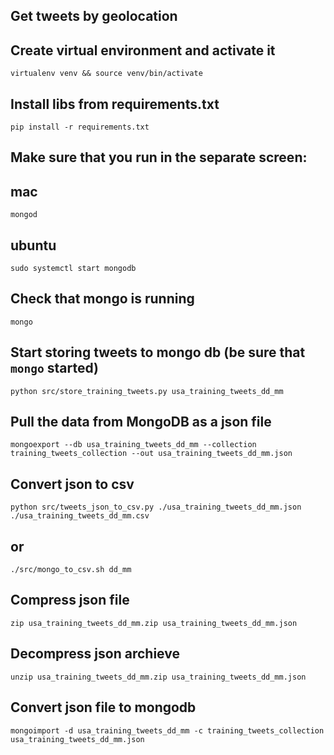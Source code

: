 ## Get tweets by geolocation

## Create virtual environment and activate it
```virtualenv venv && source venv/bin/activate```

## Install libs from requirements.txt
```pip install -r requirements.txt```

## Make sure that you run in the separate screen:
## mac
```mongod```
## ubuntu
```sudo systemctl start mongodb```

## Check that mongo is running
```mongo```

## Start storing tweets to mongo db (be sure that ```mongo``` started)
```python src/store_training_tweets.py usa_training_tweets_dd_mm```

## Pull the data from MongoDB as a json file
```mongoexport --db usa_training_tweets_dd_mm --collection training_tweets_collection --out usa_training_tweets_dd_mm.json```
## Convert json to csv
```python src/tweets_json_to_csv.py ./usa_training_tweets_dd_mm.json ./usa_training_tweets_dd_mm.csv```
## or
```./src/mongo_to_csv.sh dd_mm```

## Compress json file
```zip usa_training_tweets_dd_mm.zip usa_training_tweets_dd_mm.json```
## Decompress json archieve
```unzip usa_training_tweets_dd_mm.zip usa_training_tweets_dd_mm.json```

## Convert json file to mongodb 
```mongoimport -d usa_training_tweets_dd_mm -c training_tweets_collection usa_training_tweets_dd_mm.json```


